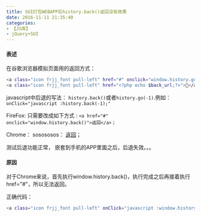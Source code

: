 ```yaml
---
title: SUI打包WEBAPP后history.back()返回没有效果
date: 2016-11-11 21:35:40
categories:
- 【JS库】
- jQuery+SUI
---
```



#### 表述

在谷歌浏览器模拟页面用的返回方式：

```bash
<a class="icon frjj_font pull-left" href="#" onclick="window.history.go(-1);"></a>
<a class="icon frjj_font pull-left" href="<?php echo $back_url;?>"></a>﻿​

```
<!--more-->

javascript中后退的写法： `history.back()`或者`history.go(-1)`.例如：`onClick="javascript :history.back(-1);"`

FireFox:
只需要改成如下方式 : `<a href="#" onclick="window.history.back()">返回</a>；`

Chrome：
sosososos： <a href="#" onclick="window.history.back(); return false;">返回</a>；

测试后退功能正常，
嵌套到手机的APP里面之后，后退失效。。。

#### 原因

对于Chrome来说，首先执行window.history.back()，执行完成之后再接着执行href="#"，所以无法返回。

正确代码：
```bash
<a class="icon frjj_font pull-left" onClick="javascript :window.history.go(-1); return false;"></a>
```
